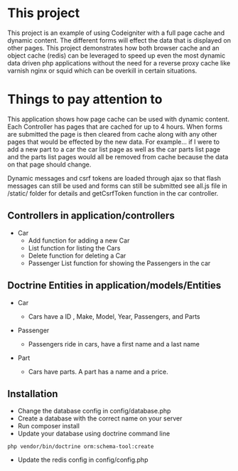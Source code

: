 # This project
This project is an example of using Codeigniter with a full page cache and dynamic content.
 The different forms will effect the data that is displayed on other pages. This project demonstrates how 
 both browser cache and an object cache (redis) can be leveraged to speed up even the most dynamic data driven
 php applications without the need for a reverse proxy cache like varnish nginx or squid which can be overkill in 
 certain situations. 

# Things to pay attention to
This application shows how page cache can be used with dynamic content. 
Each Controller has pages that are cached for up to 4 hours.
When forms are submitted the page is then cleared from cache along with any other pages
that would be effected by the new data. For example... if I were to add a new part to a car
the car list page as well as the car parts list page and the parts list pages would all be 
removed from cache because the data on that page should change.

Dynamic messages and csrf tokens are loaded through ajax so that flash messages can still be used
and forms can still be submitted see all.js file in /static/ folder for details and getCsrfToken function
in the car controller. 



## Controllers in application/controllers

* Car
    * Add function for adding a new Car
    * List function for listing the Cars
    * Delete function for deleting a Car
    * Passenger List function for showing the Passengers in the car
    
## Doctrine Entities in application/models/Entities
* Car
    * Cars have a ID , Make, Model, Year, Passengers, and Parts
* Passenger
    * Passengers ride in cars, have a first name and a last name
    
* Part
    * Cars have parts. A part has a name and a price.
    

## Installation
* Change the database config in config/database.php
* Create a database with the correct name on your server
* Run composer install
* Update your database using doctrine command line
```SH
php vendor/bin/doctrine orm:schema-tool:create
```
* Update the redis config in config/config.php